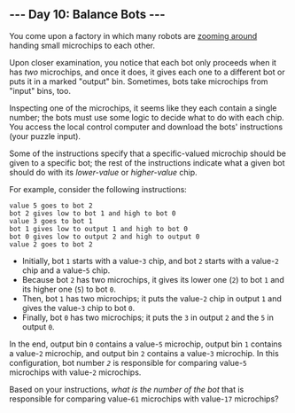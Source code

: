 <h2>--- Day 10: Balance Bots ---</h2><p>You come upon a factory in which many robots are <a href="https://www.youtube.com/watch?v=JnkMyfQ5YfY&amp;t=40">zooming around</a> handing small microchips to each other.</p>
<p>Upon closer examination, you notice that each bot only proceeds when it has <em>two</em> microchips, and once it does, it gives each one to a different bot or puts it in a marked "output" bin. Sometimes, bots take microchips from "input" bins, too.</p>
<p>Inspecting one of the microchips, it seems like they each contain a single number; the bots must use some logic to decide what to do with each chip. You access the local control computer and download the bots' instructions (your puzzle input).</p>
<p>Some of the instructions specify that a specific-valued microchip should be given to a specific bot; the rest of the instructions indicate what a given bot should do with its <em>lower-value</em> or <em>higher-value</em> chip.</p>
<p>For example, consider the following instructions:</p>
<pre><code>value 5 goes to bot 2
bot 2 gives low to bot 1 and high to bot 0
value 3 goes to bot 1
bot 1 gives low to output 1 and high to bot 0
bot 0 gives low to output 2 and high to output 0
value 2 goes to bot 2
</code></pre>
<ul>
<li>Initially, bot <code>1</code> starts with a value-<code>3</code> chip, and bot <code>2</code> starts with a value-<code>2</code> chip and a value-<code>5</code> chip.</li>
<li>Because bot <code>2</code> has two microchips, it gives its lower one (<code>2</code>) to bot <code>1</code> and its higher one (<code>5</code>) to bot <code>0</code>.</li>
<li>Then, bot <code>1</code> has two microchips; it puts the value-<code>2</code> chip in output <code>1</code> and gives the value-<code>3</code> chip to bot <code>0</code>.</li>
<li>Finally, bot <code>0</code> has two microchips; it puts the <code>3</code> in output <code>2</code> and the <code>5</code> in output <code>0</code>.</li>
</ul>
<p>In the end, output bin <code>0</code> contains a value-<code>5</code> microchip, output bin <code>1</code> contains a value-<code>2</code> microchip, and output bin <code>2</code> contains a value-<code>3</code> microchip. In this configuration, bot number <em><code>2</code></em> is responsible for comparing value-<code>5</code> microchips with value-<code>2</code> microchips.</p>
<p>Based on your instructions, <em>what is the number of the bot</em> that is responsible for comparing value-<code>61</code> microchips with value-<code>17</code> microchips?</p>

